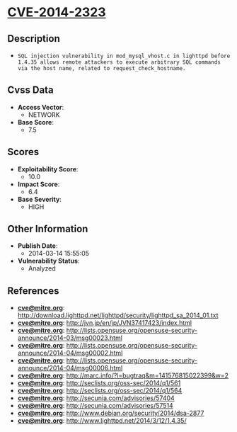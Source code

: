 
# [CVE-2014-2323](http://download.lighttpd.net/lighttpd/security/lighttpd_sa_2014_01.txt)

## Description

- `SQL injection vulnerability in mod_mysql_vhost.c in lighttpd before 1.4.35 allows remote attackers to execute arbitrary SQL commands via the host name, related to request_check_hostname.`

## Cvss Data

- **Access Vector**:
  - NETWORK
- **Base Score**:
  - 7.5

## Scores

- **Exploitability Score**:
  - 10.0
- **Impact Score**:
  - 6.4
- **Base Severity**:
  - HIGH

## Other Information

- **Publish Date**:
  - 2014-03-14 15:55:05
- **Vulnerability Status**:
  - Analyzed

## References

- **cve@mitre.org**: http://download.lighttpd.net/lighttpd/security/lighttpd_sa_2014_01.txt
- **cve@mitre.org**: http://jvn.jp/en/jp/JVN37417423/index.html
- **cve@mitre.org**: http://lists.opensuse.org/opensuse-security-announce/2014-03/msg00023.html
- **cve@mitre.org**: http://lists.opensuse.org/opensuse-security-announce/2014-04/msg00002.html
- **cve@mitre.org**: http://lists.opensuse.org/opensuse-security-announce/2014-04/msg00006.html
- **cve@mitre.org**: http://marc.info/?l=bugtraq&m=141576815022399&w=2
- **cve@mitre.org**: http://seclists.org/oss-sec/2014/q1/561
- **cve@mitre.org**: http://seclists.org/oss-sec/2014/q1/564
- **cve@mitre.org**: http://secunia.com/advisories/57404
- **cve@mitre.org**: http://secunia.com/advisories/57514
- **cve@mitre.org**: http://www.debian.org/security/2014/dsa-2877
- **cve@mitre.org**: http://www.lighttpd.net/2014/3/12/1.4.35/
